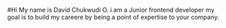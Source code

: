 #Hi My name is David Chukwudi O. i am a Junior frontend developer my goal is to build my careere by being a point of expertise to your company.
